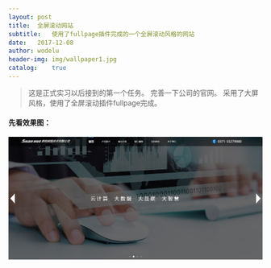 ```yaml
---
layout:	post
title:	全屏滚动网站
subtitle:	使用了fullpage插件完成的一个全屏滚动风格的网站
date:	2017-12-08
author:	wodelu
header-img: img/wallpaper1.jpg
catalog:	true
---
```


> 这是正式实习以后接到的第一个任务。
> 完善一下公司的官网。
> 采用了大屏风格，使用了全屏滚动插件fullpage完成。
> 


#### 先看效果图：

![](img/in-post/essay/fullpage1.png)

